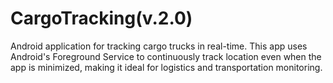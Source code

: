 # CargoTracking(v.2.0)
 Android application for tracking cargo trucks in real-time. This app uses Android's Foreground Service to continuously track location even when the app is minimized, making it ideal for logistics and transportation monitoring.
